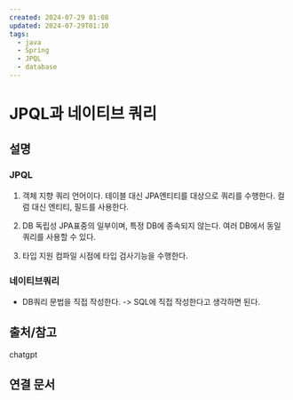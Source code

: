 ```yaml
---
created: 2024-07-29 01:08
updated: 2024-07-29T01:10
tags:
  - java
  - Spring
  - JPQL
  - database
---
```

# JPQL과 네이티브 쿼리
## 설명
### JPQL
1. 객체 지향 쿼리 언어이다.
   테이블 대신 JPA엔티티를 대상으로 쿼리를 수행한다.
   컬럼 대신 엔티티, 필드를 사용한다.

2. DB 독립성
   JPA표중의 일부이며, 특정 DB에 종속되지 않는다.
   여러 DB에서 동일 쿼리를 사용할 수 있다.

3. 타입 지원
   컴파일 시점에 타입 검사기능을 수행한다.

### 네이티브쿼리
- DB쿼리 문법을 직접 작성한다. -> SQL에 직접 작성한다고 생각하면 된다.
## 출처/참고
chatgpt
## 연결 문서

